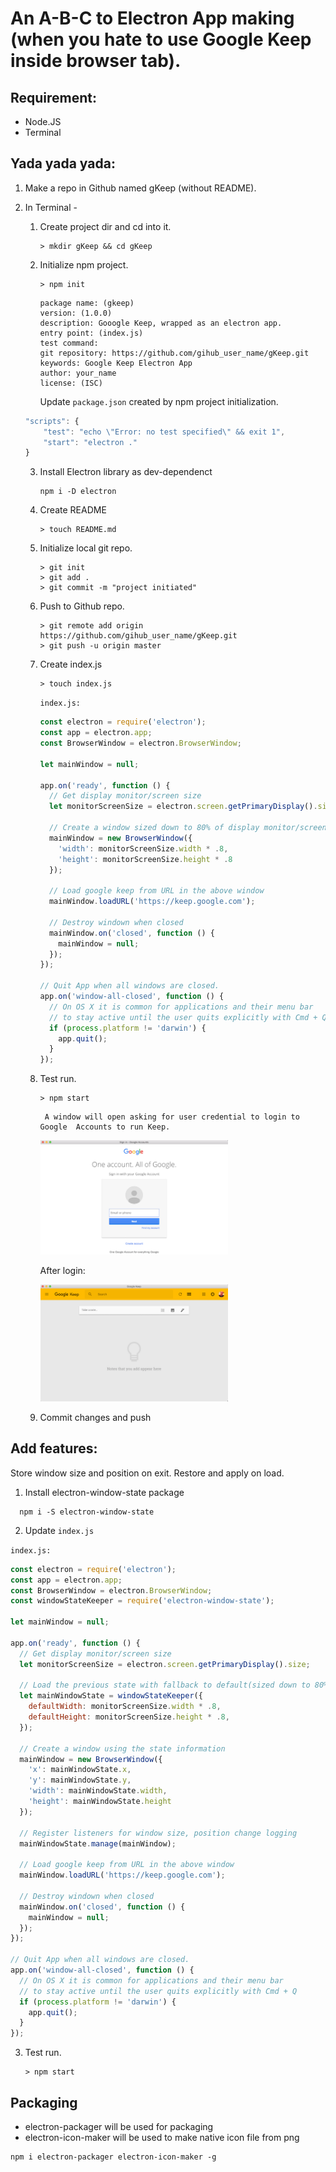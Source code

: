 # An A-B-C to Electron App making (when you hate to use Google Keep inside browser tab).


## Requirement:

 - Node.JS
 - Terminal

## Yada yada yada:

1. Make a repo in Github named gKeep (without README).
2. In Terminal -
	1. Create project dir and cd into it.
	
	    ```
	    > mkdir gKeep && cd gKeep
	    ```

	2. Initialize npm project.

		```
		> npm init
		```

	    ```
	    package name: (gkeep)
	    version: (1.0.0)
	    description: Gooogle Keep, wrapped as an electron app.
	    entry point: (index.js) 
	    test command:
	    git repository: https://github.com/gihub_user_name/gKeep.git
	    keywords: Google Keep Electron App
	    author: your_name
	    license: (ISC)
	    ```

		Update `package.json` created by npm project initialization.
		
      ```javascript
      "scripts": {
          "test": "echo \"Error: no test specified\" && exit 1",
          "start": "electron ."
      }
      ```

	3. Install Electron library as dev-dependenct
	
		```
		npm i -D electron
		```
    
    4. Create README

	    ```
	    > touch README.md
	    ```
	

	
	5. Initialize local git repo.
	
	    ```
	    > git init
	    > git add .
	    > git commit -m "project initiated"
	    ```

	5.  Push to Github repo.

	    ```
	    > git remote add origin https://github.com/gihub_user_name/gKeep.git
	    > git push -u origin master
	    ```

	6. Create index.js
		
		```
		> touch index.js
		```
		
		`index.js:`

		```javascript
		const electron = require('electron');
		const app = electron.app;
		const BrowserWindow = electron.BrowserWindow;
		
		let mainWindow = null;
		
		app.on('ready', function () {
		  // Get display monitor/screen size
		  let monitorScreenSize = electron.screen.getPrimaryDisplay().size;
		
		  // Create a window sized down to 80% of display monitor/screen size
		  mainWindow = new BrowserWindow({
		    'width': monitorScreenSize.width * .8,
		    'height': monitorScreenSize.height * .8
		  });
		
		  // Load google keep from URL in the above window
		  mainWindow.loadURL('https://keep.google.com');
		
		  // Destroy windown when closed
		  mainWindow.on('closed', function () {
		    mainWindow = null;
		  });
		});
		
		// Quit App when all windows are closed.
		app.on('window-all-closed', function () {
		  // On OS X it is common for applications and their menu bar
		  // to stay active until the user quits explicitly with Cmd + Q
		  if (process.platform != 'darwin') {
		    app.quit();
		  }
		});
		``` 


				
	7. Test run.

	      ```
	      > npm start
	      ```

      		A window will open asking for user credential to login to Google  Accounts to run Keep.
		
		  <img src="login-page.png" width="300"  title="Google Accounts Login Screen">
		
		  After login:
		
		  <img src="keep-running.png" width="300"  title="Google Keep">	
    
  	8. Commit changes and push   	

## Add features:

Store window size and position on exit. Restore and apply on load.

1. Install electron-window-state package

  ```
    npm i -S electron-window-state
  ```
2. Update `index.js`

  `index.js:`

  ```javascript
  const electron = require('electron');
  const app = electron.app;
  const BrowserWindow = electron.BrowserWindow;
  const windowStateKeeper = require('electron-window-state');

  let mainWindow = null;

  app.on('ready', function () {
    // Get display monitor/screen size
    let monitorScreenSize = electron.screen.getPrimaryDisplay().size;

    // Load the previous state with fallback to default(sized down to 80% of display monitor/screen size)
    let mainWindowState = windowStateKeeper({
      defaultWidth: monitorScreenSize.width * .8,
      defaultHeight: monitorScreenSize.height * .8,
    });

    // Create a window using the state information
    mainWindow = new BrowserWindow({
      'x': mainWindowState.x,
      'y': mainWindowState.y,
      'width': mainWindowState.width,
      'height': mainWindowState.height
    });

    // Register listeners for window size, position change logging
    mainWindowState.manage(mainWindow);

    // Load google keep from URL in the above window
    mainWindow.loadURL('https://keep.google.com');

    // Destroy windown when closed
    mainWindow.on('closed', function () {
      mainWindow = null;
    });
  });

  // Quit App when all windows are closed.
  app.on('window-all-closed', function () {
    // On OS X it is common for applications and their menu bar
    // to stay active until the user quits explicitly with Cmd + Q
    if (process.platform != 'darwin') {
      app.quit();
    }
  });
  ```

3. Test run.

      ```
      > npm start
      ```

## Packaging

- electron-packager will be used for packaging
- electron-icon-maker will be used to make native icon file from png

```
npm i electron-packager electron-icon-maker -g
```